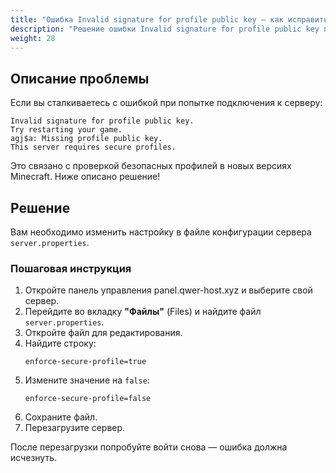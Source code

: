 ```yaml
---
title: "Ошибка Invalid signature for profile public key — как исправить?"
description: "Решение ошибки Invalid signature for profile public key при подключении к серверу Minecraft"
weight: 28
---
```


## Описание проблемы

Если вы сталкиваетесь с ошибкой при попытке подключения к серверу:

```
Invalid signature for profile public key.
Try restarting your game.
agj$a: Missing profile public key.
This server requires secure profiles.
```

Это связано с проверкой безопасных профилей в новых версиях Minecraft. Ниже описано решение!

## Решение

Вам необходимо изменить настройку в файле конфигурации сервера `server.properties`.

### Пошаговая инструкция

1. Откройте панель управления panel.qwer-host.xyz и выберите свой сервер.
2. Перейдите во вкладку **"Файлы"** (Files) и найдите файл `server.properties`.
3. Откройте файл для редактирования.
4. Найдите строку:
   ```properties
   enforce-secure-profile=true
   ```
5. Измените значение на `false`:
   ```properties
   enforce-secure-profile=false
   ```
6. Сохраните файл.
7. Перезагрузите сервер.

После перезагрузки попробуйте войти снова — ошибка должна исчезнуть.

